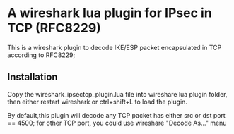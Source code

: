 # A wireshark lua plugin for IPsec in TCP (RFC8229)

This is a wireshark plugin to decode IKE/ESP packet encapsulated in TCP according to RFC8229;

## Installation
Copy the wireshark_ipsectcp_plugin.lua file into wireshare lua plugin folder, then either restart wireshark or ctrl+shift+L to load the plugin.

By default,this plugin will decode any TCP packet has either src or dst port == 4500; for other TCP port, you could use wireshare "Decode As..." menu
